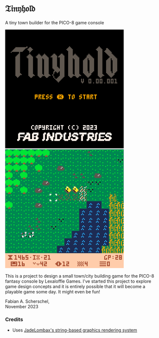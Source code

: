# 𝔗𝔦𝔫𝔶𝔥𝔬𝔩𝔡
A tiny town builder for the PICO-8 game console

![Screenshot](tinyhold_1.png)&nbsp;&nbsp;![GIF Recording](tinyhold_0.gif)

This is a project to design a small town/city building game for the PICO-8 fantasy console by Lexaloffle Games. I've started this project to explore game design concepts and it is entirely possible that it will become a playable game some day. It might even be fun!

Fabian A. Scherschel,  
November 2023

### Credits

* Uses [JadeLombax's string-based graphics rendering system](https://www.lexaloffle.com/bbs/?tid=38829)
